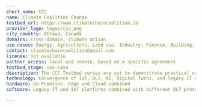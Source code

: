 ```yaml
---
short_name: CCC
name: Climate Coalition Change
testbed_url: https://www.climatechaincoalition.io
provider_logo: logos/ccc.png
city_country: Ottawa, Canada
domains: Cross-domain, climate action
use-cases: Energy, Agriculture, Land use, Industry, Finance, Building, Transportation
contact: climatechaincoalition@gmail.com
license: not available
partner_access: local and remote, based on a specific agreement
testbed_stage: use-case
description: The CCC Testbed series are set to demonstrate practical use cases from the Climate Chain Coalition, a global multi-stakeholder membership of over 270 organizations in over 50 countries (CCC Members). CCC Members use a variety of DLTs (e.g., Ethereum, Hyperledger, Algorand, Chia, Tezos, Stellar, IOTA, Bitcoin) in combination with other digital technologies. 
technology: Convergence of IoT, DLT, AI, Digital Twins, and legacy IT components
hardware: On-Premises, Edge and Cloud combined
software: Legacy IT and IoT platforms combined with different DLT protocols

---
```

